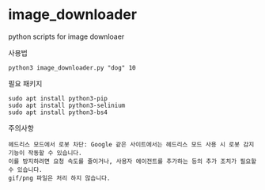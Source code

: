 # image_downloader
python scripts for image downloaer

사용법

    python3 image_downloader.py "dog" 10 

필요 패키지

    sudo apt install python3-pip
    sudo apt install python3-selinium
    sudo apt install python3-bs4 

주의사항

    헤드리스 모드에서 로봇 차단: Google 같은 사이트에서는 헤드리스 모드 사용 시 로봇 감지 기능이 작동할 수 있습니다. 
    이를 방지하려면 요청 속도를 줄이거나, 사용자 에이전트를 추가하는 등의 추가 조치가 필요할 수 있습니다.
    gif/png 파일은 처리 하지 않습니다. 
